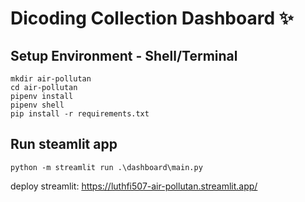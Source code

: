 # Dicoding Collection Dashboard ✨

## Setup Environment - Shell/Terminal
```
mkdir air-pollutan
cd air-pollutan
pipenv install
pipenv shell
pip install -r requirements.txt
```

## Run steamlit app
```
python -m streamlit run .\dashboard\main.py
```
deploy streamlit: <https://luthfi507-air-pollutan.streamlit.app/>